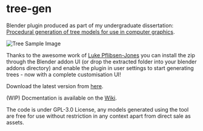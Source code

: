 # tree-gen

Blender plugin produced as part of my undergraduate dissertation: [Procedural generation of tree models for use in computer graphics](https://chewitt.me/Papers/CTH-Dissertation-2017.pdf).

![Tree Sample Image](http://chewitt.me/Folio/Trees.jpg)

Thanks to the awesome work of [Luke Pflibsen-Jones](https://github.com/luketimothyjones) you can install the zip through the Blender addon UI (or drop the extracted folder into your blender addons directory) and enable the plugin in user settings to start generating trees - now with a complete customisation UI! 

Download the latest version from [here](https://github.com/friggog/tree-gen/releases).

(WIP) Docmentation is available on the [Wiki](https://github.com/friggog/tree-gen/wiki).

The code is under GPL-3.0 License, any models generated using the tool are free for use without restriction in any context apart from direct sale as assets.
